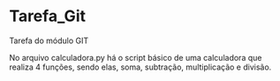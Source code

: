 # Tarefa_Git
 Tarefa do módulo GIT

No arquivo calculadora.py há o script básico de uma calculadora que realiza 4 funções, sendo elas, soma, subtração, multiplicação e divisão. 
